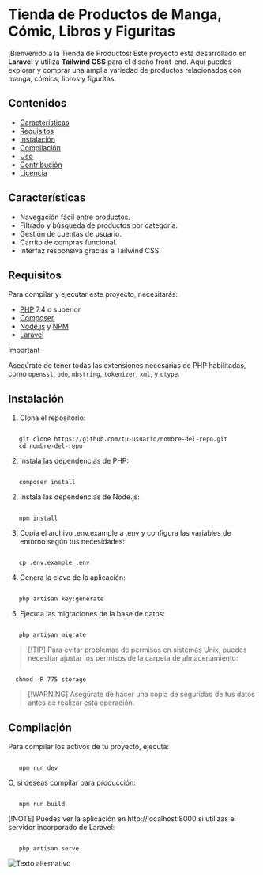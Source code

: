 # Tienda de Productos de Manga, Cómic, Libros y Figuritas

¡Bienvenido a la Tienda de Productos! Este proyecto está desarrollado en **Laravel** y utiliza **Tailwind CSS** para el diseño front-end. Aquí puedes explorar y comprar una amplia variedad de productos relacionados con manga, cómics, libros y figuritas.

## Contenidos

- [Características](#características)
- [Requisitos](#requisitos)
- [Instalación](#instalación)
- [Compilación](#compilación)
- [Uso](#uso)
- [Contribución](#contribución)
- [Licencia](#licencia)

## Características

- Navegación fácil entre productos.
- Filtrado y búsqueda de productos por categoría.
- Gestión de cuentas de usuario.
- Carrito de compras funcional.
- Interfaz responsiva gracias a Tailwind CSS.

## Requisitos

Para compilar y ejecutar este proyecto, necesitarás:

- [PHP](https://www.php.net/) 7.4 o superior
- [Composer](https://getcomposer.org/)
- [Node.js](https://nodejs.org/) y [NPM](https://www.npmjs.com/)
- [Laravel](https://laravel.com/docs)

>[!IMPORTANT]
> Asegúrate de tener todas las extensiones necesarias de PHP habilitadas, como `openssl`, `pdo`, `mbstring`, `tokenizer`, `xml`, y `ctype`.

## Instalación

1. Clona el repositorio:
> ```bash
       git clone https://github.com/tu-usuario/nombre-del-repo.git
       cd nombre-del-repo
2. Instala las dependencias de PHP:
> ```bash
       composer install
2. Instala las dependencias de Node.js:
>   ```bash
       npm install
3. Copia el archivo .env.example a .env y configura las variables de entorno según tus necesidades:
>    ```bash
       cp .env.example .env
4. Genera la clave de la aplicación:
>  ```bash
       php artisan key:generate
5. Ejecuta las migraciones de la base de datos:
>   ```bash
       php artisan migrate
>[!TIP] Para evitar problemas de permisos en sistemas Unix, puedes necesitar ajustar los permisos de la carpeta de almacenamiento:
> ```bash
      chmod -R 775 storage
>[!WARNING] Asegúrate de hacer una copia de seguridad de tus datos antes de realizar esta operación.

## Compilación
Para compilar los activos de tu proyecto, ejecuta:
>   ```bash
       npm run dev
O, si deseas compilar para producción:
>   ```bash
       npm run build
[!NOTE] Puedes ver la aplicación en http://localhost:8000 si utilizas el servidor incorporado de Laravel:
>   ```bash
       php artisan serve



![Texto alternativo](https://github.com/WindyD2021/ejercitacion2/blob/main/Screenshot%202024-10-14%20at%2010-14-06%20Tienda%20Panini%20Argentina.png)

